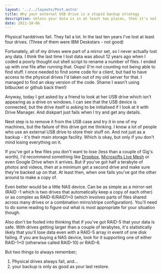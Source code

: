 ```yaml
---
layout: '../../layouts/Post.astro'
title: Why your external USB drive is a stupid backup strategy
description: Unless your data is in at least two places, then it's not actually backed up. Oh, and hard drives fail. A lot!
date: 2011-10-06
---
```


Physical harddrives fail. They fail a lot. In the last ten years I've lost at least four drives. (Three of them were IBM Deskstars - not good)

Fortunately, all of my drives were part of a mirror set, so I never actually lost any data. I think the last time I lost data was about 12 years ago when I coded a poorly thought out shell script to rename a number of files. I ended up with one file after running that. Oops! (I'm not counting not being able to find stuff. I once needed to find some code for a client, but had to have access to the physical drives I'd taken out of my old server for that. I managed to find an okay version of the code. Shame I wasn't using bitbucket or github back then!)

Anyway, today I got asked by a friend to look at her USB drive which isn't appearing as a drive on windows. I can see that the USB device is connected, but the drive itself is asking to be initialised if I look at it with Drive Manager. And diskpart just fails when I try and get any details.

Next step is to remove it from the USB case and try it in one of my machines, but the failure of this drive got me thinking. I know a lot of people who use an external USB drive to store their stuff on. And not just as a backup - it's their main storage facility. Which is okay, but only if you don't mind losing everything on it.

If you've got a few files you don't want to lose (less than a couple of Gig's worth), I'd recommend something like [Dropbox](http://db.tt/stHneVh), [Microsofts Live Mesh](http://explore.live.com/windows-live-mesh) or even Google Drive when it arrives. But if you've got half a terabyte of photos and videos, then at a minimum get a second drive and make sure they're backed up on that. At least then, when one fails you've got the other around to make a copy of.

Even better would be a little NAS device. Can be as simple as a mirror-set (RAID 
-1 which is two drives that automatically keep a copy of each other) or as complex as RAID-6/RAID1+0 (which involves parts of files shared across many drives or a combination mirro/stripe configuration). You'll need to do some reading to figure out what is most appropriate for your situation though.

Also don't be fooled into thinking that if you've got RAID-5 that your data is safe. With drives getting larger than a couple of terabytes, it's statistically likely that you'll lose data even with a RAID-5 array in event of one disk failing. If you are buying a NAS device, look for it supporting one of either RAID-1+0 (otherwise called RAID-10) or RAID-6.

But two things to always remember;
1. Physical drives always fail, and...
2. your backup is only as good as your last restore.